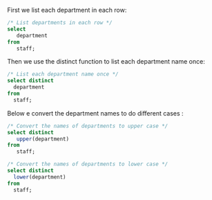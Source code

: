 First we list each department in each row:
```sql
/* List departments in each row */
select
   department
from
   staff;
```

Then we use the distinct function to list each department name once:

```sql
/* List each department name once */
select distinct
  department
from
  staff;
```

Below e convert the department names to do different cases :
```sql
/* Convert the names of departments to upper case */
select distinct
   upper(department)
from
   staff;

/* Convert the names of departments to lower case */
select distinct
  lower(department)
from
  staff;
```
